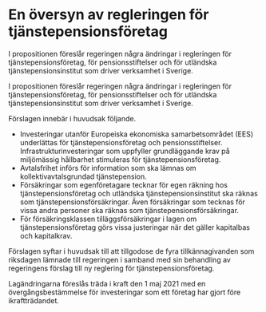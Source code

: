 # En översyn av regleringen för tjänstepensionsföretag

I propositionen föreslår regeringen några ändringar i regleringen för tjänstepensionsföretag, för pensionsstiftelser och för utländska tjänstepensionsinstitut som driver verksamhet i Sverige.

I propositionen föreslår regeringen några ändringar i regleringen för tjänstepensionsföretag, för pensionsstiftelser och för utländska tjänstepensionsinstitut som driver verksamhet i Sverige.

Förslagen innebär i huvudsak följande.

* Investeringar utanför Europeiska ekonomiska samarbetsområdet
(EES) underlättas för tjänstepensionsföretag och pensionsstiftelser.
Infrastrukturinvesteringar som uppfyller grundläggande krav på miljömässig hållbarhet stimuleras för tjänstepensionsföretag.
* Avtalsfrihet införs för information som ska lämnas om kollektivavtalsgrundad tjänstepension.
* Försäkringar som egenföretagare tecknar för egen räkning hos tjänstepensionsföretag och utländska tjänstepensionsinstitut ska räknas som tjänstepensionsförsäkringar. Även försäkringar som tecknas för vissa andra personer ska räknas som tjänstepensionsförsäkringar.
* För försäkringsklassen tilläggsförsäkringar i lagen om tjänstepensionsföretag görs vissa justeringar när det gäller kapitalbas och kapitalkrav.

Förslagen syftar i huvudsak till att tillgodose de fyra tillkännagivanden som riksdagen lämnade till regeringen i samband med sin behandling av regeringens förslag till ny reglering för tjänstepensionsföretag.

Lagändringarna föreslås träda i kraft den 1 maj 2021 med en övergångsbestämmelse för investeringar som ett företag har gjort före ikraftträdandet.
